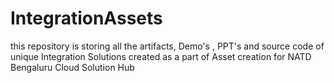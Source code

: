 # IntegrationAssets
this repository is storing all the artifacts, Demo's , PPT's and source code of unique Integration Solutions created as a part of Asset creation for NATD  Bengaluru Cloud Solution Hub
